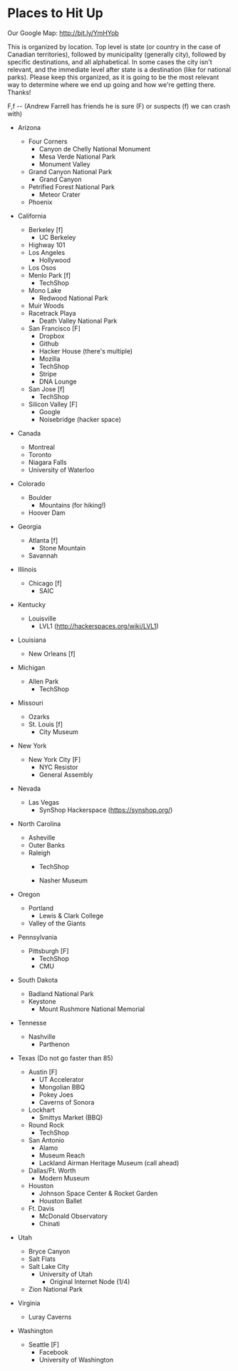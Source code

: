 # Places to Hit Up

Our Google Map: http://bit.ly/YmHYob

This is organized by location.  Top level is state (or country in the case of Canadian territories), followed by municipality (generally city), followed by specific destinations, and all alphabetical.  In some cases the city isn't relevant, and the immediate level after state is a destination (like for national parks).  Please keep this organized, as it is going to be the most relevant way to determine where we end up going and how we're getting there. Thanks!

F,f -- (Andrew Farrell has friends he is sure (F) or suspects (f) we can crash with)

* Arizona
    * Four Corners
        * Canyon de Chelly National Monument
        * Mesa Verde National Park
        * Monument Valley
    * Grand Canyon National Park
        * Grand Canyon
    * Petrified Forest National Park 
        * Meteor Crater
    * Phoenix
* California
    * Berkeley [f]
        * UC Berkeley
    * Highway 101
    * Los Angeles
        * Hollywood
    * Los Osos
    * Menlo Park [f]
        * TechShop
    * Mono Lake
        * Redwood National Park
    * Muir Woods
    * Racetrack Playa
        * Death Valley National Park
    * San Francisco [F]
        * Dropbox
        * Github
        * Hacker House (there's multiple)
        * Mozilla
        * TechShop
        * Stripe
        * DNA Lounge
    * San Jose [f]
        * TechShop
    * Silicon Valley [F]
        * Google
        * Noisebridge (hacker space)
* Canada
    * Montreal
    * Toronto
    * Niagara Falls
    * University of Waterloo
* Colorado
    * Boulder
        * Mountains (for hiking!)
    * Hoover Dam
* Georgia
    * Atlanta [f]
        * Stone Mountain
    * Savannah
* Illinois
    * Chicago [f]
        * SAIC
* Kentucky
    * Louisville
        * LVL1 (http://hackerspaces.org/wiki/LVL1)
* Louisiana
    * New Orleans [f]
* Michigan
    * Allen Park
        * TechShop
* Missouri
    * Ozarks
    * St. Louis [f]
        * City Museum
* New York
    * New York City [F]
        * NYC Resistor
        * General Assembly
* Nevada
    * Las Vegas
        * SynShop Hackerspace (https://synshop.org/)
* North Carolina
    * Asheville
    * Outer Banks
    * Raleigh
        * TechShop

        * Nasher Museum
* Oregon
    * Portland
        * Lewis & Clark College
    * Valley of the Giants
* Pennsylvania
    * Pittsburgh [F]
        * TechShop
        * CMU
* South Dakota
    * Badland National Park
    * Keystone
        * Mount Rushmore National Memorial
* Tennesse
    * Nashville
        * Parthenon
* Texas  (Do not go faster than 85)
    * Austin [F]
        * UT Accelerator
        * Mongolian BBQ
        * Pokey Joes
        * Caverns of Sonora
    * Lockhart
        * Smittys Market (BBQ)
    * Round Rock
        * TechShop
    * San Antonio
        * Alamo
        * Museum Reach
        * Lackland Airman Heritage Museum (call ahead)
    * Dallas/Ft. Worth
        * Modern Museum
    * Houston
        * Johnson Space Center & Rocket Garden
        * Houston Ballet
    * Ft. Davis
      * McDonald Observatory
      * Chinati

* Utah
    * Bryce Canyon
    * Salt Flats
    * Salt Lake City
        * University of Utah
            * Original Internet Node (1/4)
    * Zion National Park
* Virginia
    * Luray Caverns
* Washington
    * Seattle [F]
        * Facebook
        * University of Washington

